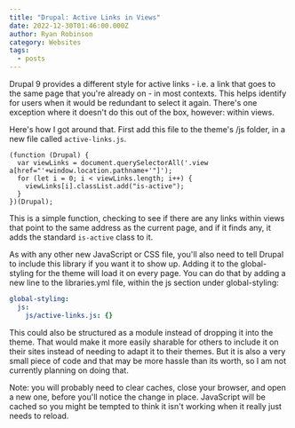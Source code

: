 ```yaml
---
title: "Drupal: Active Links in Views"
date: 2022-12-30T01:46:00.000Z
author: Ryan Robinson
category: Websites
tags:
  - posts
---
```


Drupal 9 provides a different style for active links - i.e. a link that goes to the same page that you're already on - in most contexts. This helps identify for users when it would be redundant to select it again. There's one exception where it doesn't do this out of the box, however: within views.

Here's how I got around that. First add this file to the theme's /js folder, in a new file called `active-links.js`.

```jquery
(function (Drupal) {
  var viewLinks = document.querySelectorAll('.view a[href="'+window.location.pathname+'"]');
  for (let i = 0; i < viewLinks.length; i++) {
    viewLinks[i].classList.add("is-active");
  }
})(Drupal);
```

This is a simple function, checking to see if there are any links within views that point to the same address as the current page, and if it finds any, it adds the standard `is-active` class to it.

As with any other new JavaScript or CSS file, you'll also need to tell Drupal to include this library if you want it to show up. Adding it to the global-styling for the theme will load it on every page. You can do that by adding a new line to the libraries.yml file, within the js section under global-styling:

```yml
global-styling:
  js:
    js/active-links.js: {}
```

This could also be structured as a module instead of dropping it into the theme. That would make it more easily sharable for others to include it on their sites instead of needing to adapt it to their themes. But it is also a very small piece of code and that may be more hassle than its worth, so I am not currently planning on doing that.

Note: you will probably need to clear caches, close your browser, and open a new one, before you'll notice the change in place. JavaScript will be cached so you might be tempted to think it isn't working when it really just needs to reload.